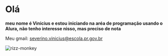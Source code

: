 # Olá
**meu nome é Vinicius e estou iniciando na aréa de programação usando o Alura, não tenho interesse nisso, mas preciso de nota**

Meu gmail: severino.vinicius@escola.pr.gov.br


![rizz-monkey](https://github.com/user-attachments/assets/fabd3ad4-b1a6-409a-9624-c473bd19f55e)

